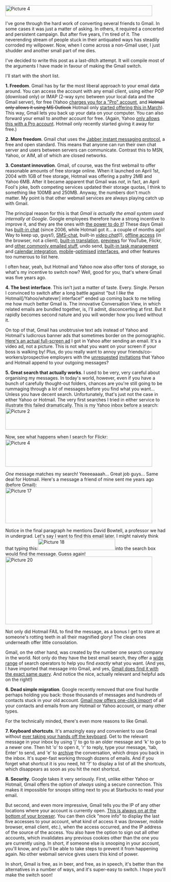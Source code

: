 <!--
.. title: Gmail: some reasons to switch
.. slug: gmail-some-reasons-to-switch
.. date: 2009-06-12 03:03:48
.. tags: chat,email,gmail,google,hotmail,search,yahoo
.. category: 
.. link: 
.. description: 
.. type: text
.. has_math: no
.. status: published
.. wp-status: publish
-->

<html><body><a href="http://ilovesymposia.files.wordpress.com/2009/06/picture-41.png"><img class="aligncenter size-full wp-image-111" title="Picture 4" src="http://ilovesymposia.files.wordpress.com/2009/06/picture-41.png" alt="Picture 4" width="460" height="34"></a>

I've gone through the hard work of converting several friends to Gmail. In some cases it was just a matter of asking. In others, it required a concerted and persistent campaign. But after five years, I'm tired of it. The neverending stream of people stuck in their antiquated ways has steadily corroded my willpower. Now, when I come across a non-Gmail user, I just shudder and another small part of me dies.

I've decided to write this post as a last-ditch attempt. It will compile most of the arguments I have made in favour of making the Gmail switch.

I'll start with the short list.

<strong>1. Freedom</strong>. Gmail has by far the most liberal approach to your email data around. You can access the account with any email client, using either POP (download only) or IMAP (2-way sync between your local data and the Gmail server), for free (Yahoo <a href="http://ilovesymposia.files.wordpress.com/2009/06/picture-1.png">charges you for a "Pro" account</a>, and <span style="text-decoration:line-through;">Hotmail only allows it using MS Outlook</span> Hotmail only <a href="http://www.liveside.net/main/archive/2009/03/13/pop3-technology-has-now-rolled-out-to-hotmail-customers-worldwide.aspx">started offering this in March</a>). This way, Gmail lets you back up your data on your computer. You can also forward your email to another account for free. (Again, Yahoo <a href="http://ilovesymposia.files.wordpress.com/2009/06/picture-1.png">only allows this with a Pro account</a>. Hotmail only recently started giving it away for free.)

<!--more-->

<strong>2. More freedom</strong>. Gmail chat uses the <a href="http://en.wikipedia.org/wiki/Jabber">Jabber instant messaging protocol</a>, a free and open standard. This means that anyone can run their own chat server and users between servers can communicate. Contrast this to MSN, Yahoo, or AIM, all of which are closed networks.

<strong>3. Constant innovation</strong>. Gmail, of course, was the first webmail to offer reasonable amounts of free storage online. When it launched on April 1st, 2004 with 1GB of free storage, Hotmail was offering a paltry 2MB and Yahoo 6MB. After it became apparent that Gmail was <em>not</em>, in fact, an April Fool's joke, both competing services updated their storage quotas, I think to something like 100MB and 250MB. Anyway, the numbers don't much matter. My point is that other webmail services are always playing catch up with Gmail.

The principal reason for this is that <em>Gmail is actually the email system used internally at Google</em>. Google employees therefore have a strong incentive to improve it, and they are the ones with <a href="http://gmailblog.blogspot.com/2008/06/introducing-gmail-labs.html">the power to do it</a>! These days Gmail has <a href="http://googleblog.blogspot.com/2006/02/chat-email-crazy-delicious.html">built-in chat</a> (since 2006, while Hotmail got it... a couple of months ago! Way to keep up, guys!), <a href="http://gmailblog.blogspot.com/2008/10/almost-new-in-labs-sms-text-messaging.html">SMS-chat</a>, built-in <em><a href="http://gmailblog.blogspot.com/2008/11/say-hello-to-gmail-voice-and-video-chat.html">video chat</a></em>(!), <a href="http://gmailblog.blogspot.com/2009/01/new-in-labs-offline-gmail.html">offline access</a> (in the browser, not a client), <a href="http://gmailblog.blogspot.com/2009/05/new-in-labs-automatic-message.html">built-in translation</a>, <a href="http://gmailblog.blogspot.com/2009/03/new-in-labs-youtube-picasa-flickr-and.html">previews</a> for YouTube, Flickr, and <a href="http://gmailblog.blogspot.com/2009/04/powerpoint-and-tiff-file-viewing.html">other commonly emailed stuff</a>, undo send, <a href="http://gmailblog.blogspot.com/2009/02/tasks-paper-vs-iphone.html">built-in task management</a> and <a href="http://gmailblog.blogspot.com/2009/05/tasks-now-in-calendar-too.html">calendar integration</a>, <a href="http://gmailblog.blogspot.com/2008/10/gmail-for-mobile-faster-smoother-and.html">mobile</a>-<a href="http://gmailblog.blogspot.com/2008/01/new-gmail-for-iphone.html">optimised</a> <a href="http://gmailblog.blogspot.com/2008/10/sneak-peek-at-gmail-on-android.html">interfaces</a>, and other features too numerous to list here.

I often hear, yeah, but Hotmail and Yahoo now also offer tons of storage, so what's my incentive to switch now? Well, good for you, that's where Gmail was five years ago.
<strong> </strong>

<strong>4. The best interface</strong>. This isn't just a matter of taste. Every. Single. Person I convinced to switch after a long battle against "but I <em>like</em> the Hotmail[/Yahoo/whatever] interface!" ended up coming back to me telling me how much better Gmail is. The innovative Conversation View, in which related emails are bundled together, is, I'll admit, disconcerting at first. But it rapidly becomes second nature and you will wonder how you lived without it.

On top of that, Gmail has unobtrusive text ads instead of Yahoo and Hotmail's ludicrous banner ads that sometimes border on the pornographic. <a href="http://ilovesymposia.files.wordpress.com/2009/06/picture-14.png">Here's an actual full-screen ad</a> I got in Yahoo after sending an email. It's a video ad, not a picture. This is not what you want on your screen if your boss is walking by! Plus, do you really want to annoy your friends/co-workers/prospective employers with the <a href="http://ilovesymposia.files.wordpress.com/2009/06/picture-2.png">unrequested</a> <a href="http://ilovesymposia.files.wordpress.com/2009/06/hotmail-signature.png">invitations</a> that Yahoo and Hotmail append to your outgoing messages?
<strong></strong>

<strong>5. Great search that actually works</strong>. I used to be very, very careful about organising my messages. In today's world, however, even if you have a bunch of carefully thought-out folders, chances are you're still going to be rummaging through a <em>lot</em> of messages before you find what you want... Unless you have decent search. Unfortunately, that's just not the case in either Yahoo or Hotmail. The very first searches I tried in either service to illustrate this failed dramatically. This is my Yahoo inbox before a search:<a href="http://ilovesymposia.files.wordpress.com/2009/06/picture-21.png"><img class="aligncenter size-full wp-image-88" title="Picture 2" src="http://ilovesymposia.files.wordpress.com/2009/06/picture-21.png" alt="Picture 2" width="460" height="68"></a>

Now, see what happens when I search for Flickr:<a href="http://ilovesymposia.files.wordpress.com/2009/06/picture-4.png"><img class="aligncenter size-full wp-image-89" title="Picture 4" src="http://ilovesymposia.files.wordpress.com/2009/06/picture-4.png" alt="Picture 4" width="460" height="85"></a><em></em>

<em>One</em> message matches my search! Yeeeeaaaah... Great job guys... Same deal for Hotmail. Here's a message a friend of mine sent me years ago (before Gmail):<a href="http://ilovesymposia.files.wordpress.com/2009/06/picture-17.png"><img class="aligncenter size-full wp-image-90" title="Picture 17" src="http://ilovesymposia.files.wordpress.com/2009/06/picture-17.png" alt="Picture 17" width="460" height="112"></a>

Notice in the final paragraph he mentions David Bowtell, a professor we had in undergrad. Let's say I want to find this email later. I might naively think that typing this:<a href="http://ilovesymposia.files.wordpress.com/2009/06/picture-18.png"><img class="aligncenter size-full wp-image-91" title="Picture 18" src="http://ilovesymposia.files.wordpress.com/2009/06/picture-18.png" alt="Picture 18" width="242" height="36"></a>into the search box would find the message. Guess again! <a href="http://ilovesymposia.files.wordpress.com/2009/06/picture-20.png"><img class="aligncenter size-full wp-image-92" title="Picture 20" src="http://ilovesymposia.files.wordpress.com/2009/06/picture-20.png" alt="Picture 20" width="460" height="212"></a>

Not only did Hotmail FAIL to find the message, as a bonus I get to stare at someone's rotting teeth in all their magnified glory! The clean ones underneath offer little consolation.

Gmail, on the other hand, was created by the number one search company in the world. Not only do they have the best email search, they offer a <a href="http://gmailblog.blogspot.com/2009/06/tip-slice-and-dice-your-mail-with.html">wide</a> <a href="http://gmailblog.blogspot.com/2008/05/how-to-find-any-email-with-gmail-search.html">range</a> of search operators to help you find <em>exactly</em> what you want. (And yes, I have imported that message into Gmail, and yes, <a href="http://ilovesymposia.files.wordpress.com/2009/06/picture-22.png">Gmail does find it with the exact same query</a>. And notice the nice, actually relevant and helpful ads on the right!)
<strong></strong>

<strong>6. Dead simple migration</strong>. Google recently removed that one final hurdle perhaps holding you back: those thousands of messages and hundreds of contacts stuck in your old account. <a href="http://gmailblog.blogspot.com/2009/05/import-your-mail-and-contacts-from.html">Gmail now offers one-click import</a> of all your contacts and emails from any Hotmail or Yahoo account, or many other types.

For the technically minded, there's even more reasons to like Gmail.

<strong>7. Keyboard shortcuts</strong>. It's amazingly easy and convenient to use Gmail without <a href="http://gmailblog.blogspot.com/2008/10/tip-read-your-mail-without-touching.html">ever taking your hands off the keyboard</a>. Get to the relevant message in your inbox by using 'j' to go to an older message and 'k' to go to a newer one. Then hit 'o' to open it, 'r' to reply, type your message, 'tab, Enter' to send, and 'e' to <a href="http://gmailblog.blogspot.com/2008/04/9-reasons-to-archive.html">archive</a> the conversation, which drops you back in the inbox. It's super-fast working through dozens of emails. And if you forget what shortcut it is you need, hit '?' to display a list of all the shortcuts, which disappears as soon as you hit the next shortcut.
<strong></strong>

<strong>8. Security</strong>. Google takes it very seriously. First, unlike either Yahoo or Hotmail, Gmail offers the option of <em>always</em> using a secure connection. This makes it impossible for snoops sitting next to you at Starbucks to read your email.

But second, and even more impressive, Gmail tells you the IP of any other locations where your account is currently open. <a href="http://gmailblog.blogspot.com/2008/07/remote-sign-out-and-info-to-help-you.html">This is always on at the bottom of your browser</a>. You can then click "more info" to display the last five accesses to your account, what kind of access it was (browser, mobile browser, email client, etc.), when the access occurred, and the IP address of the source of the access. You also have the option to sign out all other accounts, which invalidates any previous cookies other than the one you are currently using. In short, if someone else is snooping in your account, you'll know, and you'll be able to take steps to prevent it from happening again. No other webmail service gives users this kind of power.

In short, Gmail is free, as in beer, and free, as in speech, it's better than the alternatives in a number of ways, and it's super-easy to switch. I hope you'll make the switch soon!</body></html>
